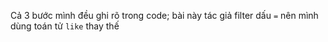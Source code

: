 Cả 3 bước mình đều ghi rõ trong code; bài này tác giả filter dấu `=` nên mình dùng toán tử `like` thay thế
